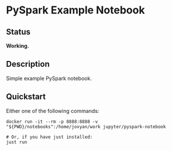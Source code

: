 # PySpark Example Notebook

## Status

**Working.**

## Description

Simple example PySpark notebook.

## Quickstart

Either one of the following commands:

```shell
docker run -it --rm -p 8888:8888 -v "${PWD}/notebooks":/home/jovyan/work jupyter/pyspark-notebook

# Or, if you have just installed:
just run
```
